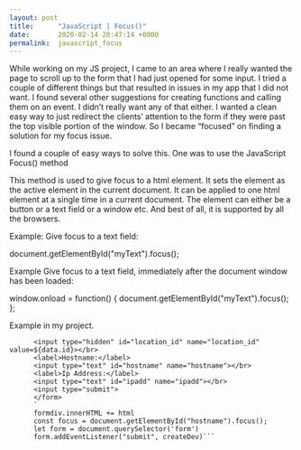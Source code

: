 ```yaml
---
layout: post
title:      "JavaScript | Focus()"
date:       2020-02-14 20:47:14 +0000
permalink:  javascript_focus
---
```





While working on my JS project, I came to an area where I really wanted the page to scroll up to the form that I had just opened for some input.  I tried a couple of different things but that resulted in issues in my app that I did not want.  I found several other suggestions for creating functions and calling them on an event.  I didn’t really want any of that either.  I wanted a clean easy way to just redirect the clients’ attention to the form if they were past the top visible portion of the window.  So I became “focused” on finding a solution for my focus issue.

I found a couple of easy ways to solve this.  One was to use the JavaScript Focus() method

This method is used to give focus to a html element.  It sets the element as the active element in the current document. It can be applied to one html element at a single time in a current document. The element can either be a button or a text field or a window etc. And best of all, it is supported by all the browsers.  


Example:
Give focus to a text field:

document.getElementById("myText").focus();


Example
Give focus to a text field, immediately after the document window has been loaded:

window.onload = function() {
  document.getElementById("myText").focus();
};


Example in my project.

```  <form>
      <input type="hidden" id="location_id" name="location_id" value=${data.id}></br>
      <label>Hostname:</label>
      <input type="text" id="hostname" name="hostname"></br>
      <label>Ip Address:</label>
      <input type="text" id="ipadd" name="ipadd"></br>
      <input type="submit">
      </form>
      `
      formdiv.innerHTML += html
      const focus = document.getElementById("hostname").focus();
      let form = document.querySelector('form')
      form.addEventListener("submit", createDev)```



